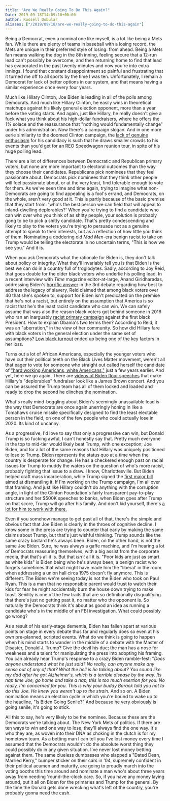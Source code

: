 ```yaml
---
title: "Are We Really Going To Do This Again?"
Date: 2019-09-18T14:09:10+00:00
author: Russell Dobular
aliases: ["/2019/09/18/are-we-really-going-to-do-this-again"]
---
```


Being a Democrat, even a nominal one like myself, is a lot like being a Mets fan. While there are plenty of teams in baseball with a losing record, the Mets are unique in their preferred style of losing: from ahead. Being a Mets fan means walking the dog in the 8th inning, feeling secure that a 12-run lead can't possibly be overcome, and then returning home to find that lead has evaporated in the past twenty minutes and now you're into extra innings. I found that constant disappointment so painful and frustrating that it turned me off to all sports by the time I was ten. Unfortunately, I remain a Democrat for lack of better options in our system, and that means having a similar experience once every four years.

Much like Hillary Clinton, Joe Biden is leading in all of the polls among Democrats. And much like Hillary Clinton, he easily wins in theoretical matchups against his likely general election opponent, more than a year before the voting starts. And again, just like Hillary, he really doesn't give a fuck what you think about his high-dollar fundraisers, where he offers the 1% solace and the reassurance that "nothing would fundamentally change" under his administration. Now there's a campaign slogan. And in one more eerie similarity to the doomed Clinton campaign, the [lack of genuine enthusiasm](https://www.politico.com/story/2019/05/28/biden-energy-crisis-1345359) for his candidacy is such that he draws smaller crowds to his events than you'd get for an REO Speedwagon reunion tour, in spite of his huge polling lead.

There are a lot of differences between Democratic and Republican primary voters, but none are more important to electoral outcomes than the way they choose their candidates. Republicans pick nominees that they feel passionate about. Democrats pick nominees that they think other people will feel passionate about, or at the very least, find tolerable enough to vote for them. As we've seen time and time again, trying to imagine what non-Democrats are going to find appealing is a fool's errand, and Democrats, on the whole, aren't very good at it. This is partly because of the basic premise that they start from: 'who's the best person we can field that will appeal to inland-dwelling deplorables?' When you're trying to find a candidate who can win over who you think of as shitty people, your solution is probably gong to be to pick a shitty candidate. That's pretty condescending and likely to play to the voters you're trying to persuade not as a genuine attempt to speak to their interests, but as a reflection of how little you think of them. Nominating a doddering old *Mad Men*-era benign racist to take on Trump would be telling the electorate in no uncertain terms, "This is how we see you." And it is.

When you ask Democrats what the rationale for Biden is, they don't talk about policy or integrity. What they'll invariably tell you is that Biden is the best we can do in a country full of troglodytes. Sadly, according to Joy Reid, that goes double for the older black voters who underlie his polling lead. In a recent interview with *Time* magazine editor-at-large, Anand Giridharadas, addressing Biden's [horrific answer](https://www.rollingstone.com/politics/political-commentary/drop-out-joe-biden-democratic-primary-884047/) in the 3rd debate regarding how best to address the legacy of slavery, Reid claimed that among black voters over 40 that she's spoken to, support for Biden isn't predicated on the premise that he's not a racist, but entirely on the assumption that America is so racist that he's the least racist candidate who can win. We can safely assume that was also the reason black voters got behind someone in 2016 who ran an inarguably [racist primary campaign](https://www.thenation.com/article/hillary-clinton-does-not-deserve-black-peoples-votes/) against the first black President. How to explain Obama's two terms then? According to Reid, it was an "aberration," in the view of her community. So how did Hillary fare with black voters in the general election under the same set of assumptions? [Low black turnout](https://www.pewresearch.org/fact-tank/2017/05/12/black-voter-turnout-fell-in-2016-even-as-a-record-number-of-americans-cast-ballots/) ended up being one of the key factors in her loss.

Turns out a lot of African Americans, especially the younger voters who have cut their political teeth on the Black Lives Matter movement, weren't all that eager to vote for someone who straight out called herself the candidate of ["hard working Americans, white Americans,"](https://www.politico.com/blogs/ben-smith/2008/05/clintons-white-americans-008545) just a few years earlier. And yet, here we go again. There are [videos of Biden floor speeches](https://www.cnn.com/videos/politics/2019/03/05/joe-biden-tough-on-crime-speech.cnn) that make Hillary's "deplorables" fundraiser look like a James Brown concert. And you can be assured the Trump team has all of them locked and loaded and ready to drop the second he clinches the nomination.

What's really mind-boggling about Biden's seemingly unassailable lead is the way that Democrats are once again unerringly honing in like a Tomahawk cruise missile specifically designed to find the least electable person in the field, on one of the few people who could actually lose in 2020. Its kind of uncanny.

As a progressive, I'd love to say that only a progressive can win, but Donald Trump is so fucking awful, I can't honestly say that. Pretty much everyone in the top to mid-tier would likely beat Trump, with one exception; Joe Biden, and for a lot of the same reasons that Hillary was uniquely positioned to lose to Trump. Biden represents the status quo at a time when the country is desperate for change. He has a checkered enough past on racial issues for Trump to muddy the waters on the question of who's more racist, probably fighting that issue to a draw. I know, Charlottesville. But Biden helped craft mass incarceration, while Trump signed the [first major bill](https://thehill.com/homenews/administration/422517-trump-signs-criminal-justice-reform-bill) aimed at dismantling it. If I'm working on the Trump campaign, I'm all over that framing. And just like Hillary couldn't do anything with the corruption angle, in light of the Clinton Foundation's fairly transparent pay-to-play structure and her $500K speeches to banks, when Biden goes after Trump on that score, Trump will go after his family. And don't kid yourself, there's [a lot for him to work with there.](https://www.politico.com/magazine/story/2019/08/02/joe-biden-investigation-hunter-brother-hedge-fund-money-2020-campaign-227407)

Even if you somehow manage to get past all of that, there's the simple and obvious fact that Joe Biden is clearly in the throes of cognitive decline. I know some in the press are trying to counter that early by making the same claims about Trump, but that's just wishful thinking. Trump sounds like the same crazy bastard he's always been. Biden, on the other hand, is not the same Joe Biden. Sure, he was always a gaffe machine, and I'm hearing a lot of Democrats reassuring themselves, with a big assist from the corporate media, that that's all it is. But that *isn't* all it is. "Poor kids are just as smart as white kids" is Biden being who he's always been; a benign racist who forgets sometimes that what might have made him the "liberal' in the room when addressing a union hall circa 1975 doesn't fly anymore. This is different. The Biden we're seeing today is not the Biden who took on Paul Ryan. This is a man that no responsible parent would trust to watch their kids for fear he might accidentally burn the house down trying to make toast. Senility is one of the few traits that are so definitionally disqualifying that there's just no getting past it, no matter who the opponent is. So naturally the Democrats think it's about as good an idea as running a candidate who's in the middle of an FBI investigation. What could possibly go wrong?

As a result of his early-stage dementia, Biden has fallen apart at various points on stage in every debate thus far and regularly does so even at his own pre-planned, scripted events. What do we think is going to happen when his mind starts to wander in the middle of a debate with the Master of Disaster, Donald J. Trump? Give the devil his due; the man has a nose for weakness and a talent for manipulating the press into adopting his framing. You can already hear Trump's response to a crazy Biden ramble-fest: "*Does anyone understand what he just said? No really, can anyone make any sense out of any of that? What the hell is he talking about? You sound like my dad after he got Alzheimer's, which is a terrible disease by the way. Its nap time Joe, go home and take a nap, this is too much exertion for you. No really, I'm concerned for you. This is why your buddy Barack told you not to do this Joe. He knew you weren't up to the strain.* And so on. A Biden nomination means an election cycle in which you're bound to wake up to the headline, "Is Biden Going Senile?" And because he very obviously is going senile, it's going to stick.

All this to say, he's very likely to be the nominee. Because these are the Democrats we're talking about. The New York Mets of politics. If there are ten ways to win and one way to lose, they'll always find the one way. It's who they are, as woven into their DNA as choking in the clutch is for my hometown team. As a betting man I can tell you I've lost money every time I assumed that the Democrats wouldn't do the absolute worst thing they could possibly do in any given situation. I've never lost money betting against them. The same clueless dumbasses who slapped a "Dated Dean, Married Kerry," bumper sticker on their cars in '04, supremely confident in their political acumen and maturity, are going to proudly march into the voting booths this time around and nominate a man who's about three years away from needing 'round-the-clock care. So, if you have any money laying around, put it all on Biden for the primaries and Trump for the general. By the time the Donald gets done wrecking what's left of the country, you're probably gonna need the cash.
